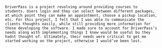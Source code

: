 ﻿
	DriverPass is a project revolving around providing courses to students. Users login and they can select between different packages, at which point they can make an appointment, choose a pickup location, etc. For this project, I felt that I was able to communicate the clients thoughts easily, while still providing more information for those developing the software. I made sure to account for DriverPass’s needs along with implementing things I knew would be useful bu they hadnt thought of. Ultimately, their needs were critical to get me started working on the project, otherwise I would’ve been lost.
